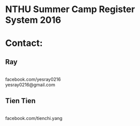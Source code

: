 # NTHU Summer Camp Register System 2016

# Contact:
<h2>Ray</h2>
<br>facebook.com/yesray0216
<br>yesray0216@gmail.com
<h2>Tien Tien</h2>
<br>facebook.com/tienchi.yang

